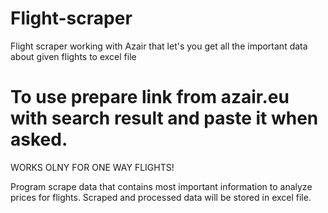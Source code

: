 # Flight-scraper
Flight scraper working with Azair that let's you get all  the important data about given flights to excel file

# To use prepare link from azair.eu with search result and paste it when asked.
WORKS OLNY FOR ONE WAY FLIGHTS!

Program scrape data that contains most important information to analyze prices for flights.
Scraped and processed data will be stored in excel file.
